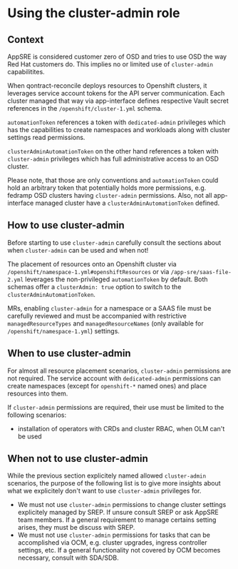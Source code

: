 # Using the cluster-admin role

## Context

AppSRE is considered customer zero of OSD and tries to use OSD the way Red Hat customers do. This implies no or limited use of `cluster-admin` capabilitites.

When qontract-reconcile deploys resources to Openshift clusters, it leverages service account tokens for the API server communication. Each cluster managed that way via app-interface defines respective Vault secret references in the `/openshift/cluster-1.yml` schema.

`automationToken` references a token with `dedicated-admin` privileges which has the capabilities to create namespaces and workloads along with cluster settings read permissions.

`clusterAdminAutomationToken` on the other hand references a token with `cluster-admin` privileges which has full administrative access to an OSD cluster.

Please note, that those are only conventions and `automationToken` could hold an arbitrary token that potentially holds more permissions, e.g. fedramp OSD clusters having `cluster-admin` permissions. Also, not all app-interface managed cluster have a `clusterAdminAutomationToken` defined.

## How to use cluster-admin

Before starting to use `cluster-admin` carefully consult the sections about when `cluster-admin` can be used and when not!

The placement of resources onto an Openshift cluster via `/openshift/namespace-1.yml#openshiftResources` or via `/app-sre/saas-file-2.yml` leverages the non-privileged `automationToken` by default. Both schemas offer a `clusterAdmin: true` option to switch to the `clusterAdminAutomationToken`.

MRs, enabling `cluster-admin` for a namespace or a SAAS file must be carefully reviewed and must be accompanied with restrictive `managedResourceTypes` and `managedResourceNames` (only available for `/openshift/namespace-1.yml`) settings.

## When to use cluster-admin

For almost all resource placement scenarios, `cluster-admin` permissions are not required. The service account with `dedicated-admin` permissions can create namespaces (except for `openshift-*` named ones) and place resources into them.

If `cluster-admin` permissions are required, their use must be limited to the following scenarios:

- installation of operators with CRDs and cluster RBAC, when OLM can't be used

## When not to use cluster-admin

While the previous section explicitely named allowed `cluster-admin` scenarios, the purpose of the following list is to give more insights about what we explicitely don't want to use `cluster-admin` privileges for.

- We must not use `cluster-admin` permissions to change cluster settings explicitely managed by SREP. If unsure consult SREP or ask AppSRE team members. If a general requirement to manage certains setting arises, they must be discuss with SREP.
- We must not use `cluster-admin` permissions for tasks that can be accomplished via OCM, e.g. cluster upgrades, ingress controller settings, etc. If a general functionality not covered by OCM becomes necessary, consult with SDA/SDB.
